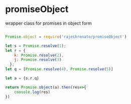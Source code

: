 # promiseObject
wrapper class for promises in object form


```javascript

Promise.object = require('rajeshrenato/promiseObject')

let s = Promise.resolve(1);
let r = {
    k: Promise.resolve(2),
    j: Promise.resolve(3)
  };
let q = [Promise.resolve(4), Promise.resolve(5)]

let a = {s,r,q}

return Promise.object(a).then(res=>{
    console.log(res)
})
```

